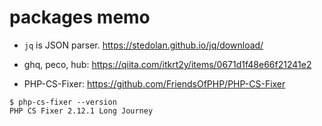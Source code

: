 # packages memo

* `jq` is JSON parser. https://stedolan.github.io/jq/download/
* ghq, peco, hub: https://qiita.com/itkrt2y/items/0671d1f48e66f21241e2

* PHP-CS-Fixer: https://github.com/FriendsOfPHP/PHP-CS-Fixer
```
$ php-cs-fixer --version
PHP CS Fixer 2.12.1 Long Journey
```